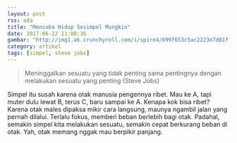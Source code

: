 ```yaml
---
layout: post
rss: ada
title: "Mencoba Hidup Sesimpel Mungkin"
date: 2017-06-22 11:08:36
gambar: "http://img1.ak.crunchyroll.com/i/spire4/699f653c5ac2223e7d01ffc90169e1e01453520858_full.jpg"
category: artikel
tags: [simpel, steve jobs]
---
```


> Meninggalkan sesuatu yang tidak penting sama pentingnya dengan melakukan sesuatu yang penting (Steve Jobs)

Simpel itu susah karena otak manusia pengennya ribet. Mau ke A, tapi muter dulu lewat B, terus C, baru sampai ke A. Kenapa kok bisa ribet? Karena otak males dipaksa mikir cara langsung, maunya ngambil jalan yang pernah dilalui. Terlalu fokus, memberi beban berlebih bagi otak. Padahal, semakin simpel kita melakukan sesuatu, semakin cepat berkurang beban di otak. Yah, otak memang nggak mau berpikir panjang.